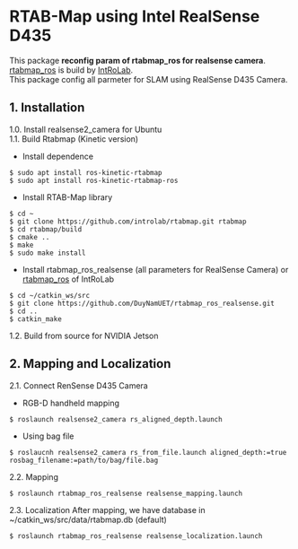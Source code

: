 # RTAB-Map using Intel RealSense D435
This package **reconfig param of rtabmap_ros for realsense camera**. [rtabmap_ros](https://github.com/introlab/rtabmap_ros) is build by [IntRoLab](https://github.com/introlab). <br>
This package config all parmeter for SLAM using RealSense D435 Camera.
## 1. Installation
1.0. Install realsense2_camera for Ubuntu <br>
1.1. Build Rtabmap (Kinetic version) <br>
* Install dependence
```
$ sudo apt install ros-kinetic-rtabmap
$ sudo apt install ros-kinetic-rtabmap-ros
```
* Install RTAB-Map library
```
$ cd ~
$ git clone https://github.com/introlab/rtabmap.git rtabmap
$ cd rtabmap/build
$ cmake .. 
$ make
$ sudo make install
```
* Install rtabmap_ros_realsense (all parameters for RealSense Camera) or [rtabmap_ros](https://github.com/introlab/rtabmap_ros) of IntRoLab
```
$ cd ~/catkin_ws/src
$ git clone https://github.com/DuyNamUET/rtabmap_ros_realsense.git
$ cd ..
$ catkin_make
```
1.2. Build from source for NVIDIA Jetson <br>
## 2. Mapping and Localization
2.1. Connect RenSense D435 Camera 
* RGB-D handheld mapping
```
$ roslaunch realsense2_camera rs_aligned_depth.launch
```
* Using bag file
```
$ roslaucnh realsense2_camera rs_from_file.launch aligned_depth:=true rosbag_filename:=path/to/bag/file.bag
```
2.2. Mapping
```
$ roslaunch rtabmap_ros_realsense realsense_mapping.launch
```
2.3. Localization
After mapping, we have database in ~/catkin_ws/src/data/rtabmap.db (default)
```
$ roslaunch rtabmap_ros_realsense realsense_localization.launch
```
